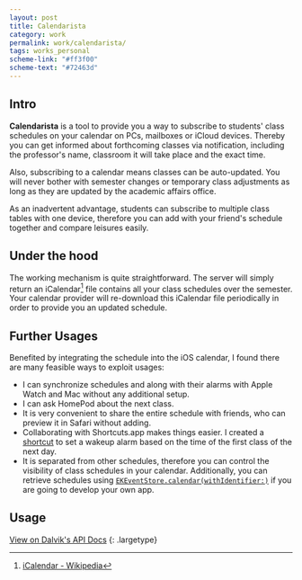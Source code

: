 ```yaml
---
layout: post
title: Calendarista
category: work
permalink: work/calendarista/
tags: works_personal
scheme-link: "#ff3f00"
scheme-text: "#72463d"
---
```


## Intro
**Calendarista** is a tool to provide you a way to subscribe to students' class schedules on your calendar on PCs, mailboxes or iCloud devices. Thereby you can get informed about forthcoming classes via notification, including the professor's name, classroom it will take place and the exact time.

Also, subscribing to a calendar means classes can be auto-updated. You will never bother with semester changes or temporary class adjustments as long as they are updated by the academic affairs office.

As an inadvertent advantage, students can subscribe to multiple class tables with one device, therefore you can add with your friend's schedule together and compare leisures easily.

## Under the hood
The working mechanism is quite straightforward. The server will simply return an iCalendar[^1] file contains all your class schedules over the semester.
Your calendar provider will re-download this iCalendar file periodically in order to provide you an updated schedule.

## Further Usages
Benefited by integrating the schedule into the iOS calendar, I found there are many feasible ways to exploit usages:
- I can synchronize schedules and along with their alarms with Apple Watch and Mac without any additional setup.
- I can ask HomePod about the next class.
- It is very convenient to share the entire schedule with friends, who can preview it in Safari without adding.
- Collaborating with Shortcuts.app makes things easier. I created a [shortcut](https://www.icloud.com/shortcuts/281c37cf09e3450e9ae98782448ae55a) to set a wakeup alarm based on the time of the first class of the next day.
- It is separated from other schedules, therefore you can control the visibility of class schedules in your calendar. Additionally, you can retrieve schedules using [```EKEventStore.calendar(withIdentifier:)```](https://developer.apple.com/documentation/eventkit/ekeventstore) if you are going to develop your own app.

## Usage
[View on Dalvik's API Docs](https://docs.ifengge.cn/display/site/CQUPT+APIs)
{: .largetype}

[^1]: [iCalendar - Wikipedia](https://en.wikipedia.org/wiki/ICalendar)